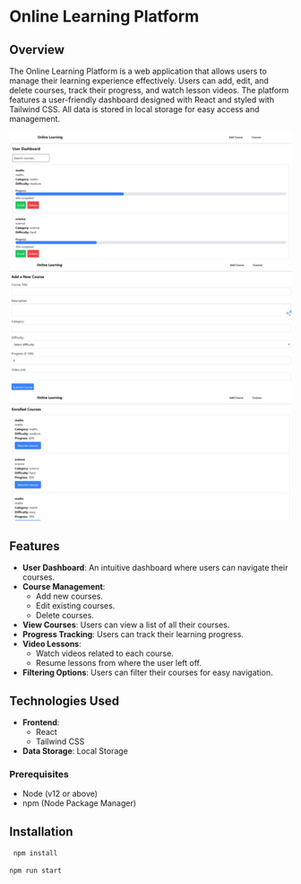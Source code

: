 # Online Learning Platform

## Overview

The Online Learning Platform is a web application that allows users to manage their learning experience effectively. Users can add, edit, and delete courses, track their progress, and watch lesson videos. The platform features a user-friendly dashboard designed with React and styled with Tailwind CSS. All data is stored in local storage for easy access and management.

![User_Page](./public/UserDahboard.png)
![Course_Form](./public/CourseForm.png)
![Course_Page](./public/CoursePage.png)

## Features

- **User Dashboard**: An intuitive dashboard where users can navigate their courses.
- **Course Management**:
  - Add new courses.
  - Edit existing courses.
  - Delete courses.
- **View Courses**: Users can view a list of all their courses.
- **Progress Tracking**: Users can track their learning progress.
- **Video Lessons**: 
  - Watch videos related to each course.
  - Resume lessons from where the user left off.
- **Filtering Options**: Users can filter their courses for easy navigation.

## Technologies Used

- **Frontend**: 
  - React
  - Tailwind CSS
- **Data Storage**: Local Storage

### Prerequisites

- Node (v12 or above)
- npm (Node Package Manager)

## Installation

```bash
 npm install
```

```bash
npm run start
```
